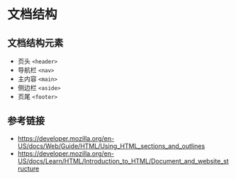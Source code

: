 # 文档结构

## 文档结构元素
* 页头 `<header>`
* 导航栏 `<nav>`
* 主内容 `<main>`
* 侧边栏 `<aside>`
* 页尾 `<footer>`

## 参考链接
* https://developer.mozilla.org/en-US/docs/Web/Guide/HTML/Using_HTML_sections_and_outlines
* https://developer.mozilla.org/en-US/docs/Learn/HTML/Introduction_to_HTML/Document_and_website_structure
